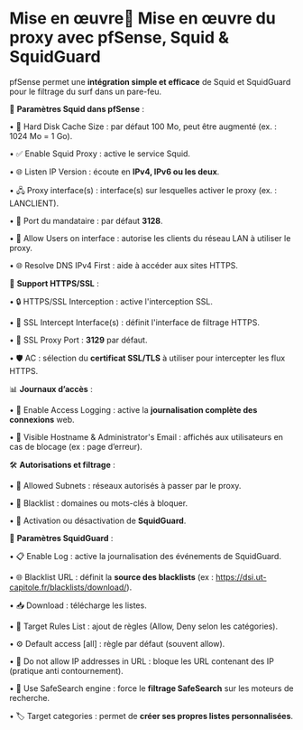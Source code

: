 # Mise en œuvre🧩 **Mise en œuvre du proxy avec pfSense, Squid & SquidGuard**

pfSense permet une **intégration simple et efficace** de Squid et SquidGuard pour le filtrage du surf dans un pare-feu.

🔧 **Paramètres Squid dans pfSense** :

• 💽 Hard Disk Cache Size : par défaut 100 Mo, peut être augmenté (ex. : 1024 Mo = 1 Go).

• ✅ Enable Squid Proxy : active le service Squid.

• 🌐 Listen IP Version : écoute en **IPv4, IPv6 ou les deux**.

• 🖧 Proxy interface(s) : interface(s) sur lesquelles activer le proxy (ex. : LANCLIENT).

• 🔢 Port du mandataire : par défaut **3128**.

• 👥 Allow Users on interface : autorise les clients du réseau LAN à utiliser le proxy.

• 🌐 Resolve DNS IPv4 First : aide à accéder aux sites HTTPS.



🔐 **Support HTTPS/SSL** :

• 🔒 HTTPS/SSL Interception : active l'interception SSL.

• 🧭 SSL Intercept Interface(s) : définit l'interface de filtrage HTTPS.

• 📍 SSL Proxy Port : **3129** par défaut.

• 🛡️ AC : sélection du **certificat SSL/TLS** à utiliser pour intercepter les flux HTTPS.



📊 **Journaux d’accès** :

• 📝 Enable Access Logging : active la **journalisation complète des connexions** web.

• 🧾 Visible Hostname & Administrator's Email : affichés aux utilisateurs en cas de blocage (ex : page d’erreur).



🛠️ **Autorisations et filtrage** :

• 🧩 Allowed Subnets : réseaux autorisés à passer par le proxy.

• 🚫 Blacklist : domaines ou mots-clés à bloquer.

• 🔘 Activation ou désactivation de **SquidGuard**.



📌 **Paramètres SquidGuard** :

• 📋 Enable Log : active la journalisation des événements de SquidGuard.

• 🌐 Blacklist URL : définit la **source des blacklists** (ex : <https://dsi.ut-capitole.fr/blacklists/download/>).

• 📥 Download : télécharge les listes.

• 📂 Target Rules List : ajout de règles (Allow, Deny selon les catégories).

• ⚙️ Default access [all] : règle par défaut (souvent allow).

• 🛑 Do not allow IP addresses in URL : bloque les URL contenant des IP (pratique anti contournement).

• 🧽 Use SafeSearch engine : force le **filtrage SafeSearch** sur les moteurs de recherche.

• 🏷️ Target categories : permet de **créer ses propres listes personnalisées**.
